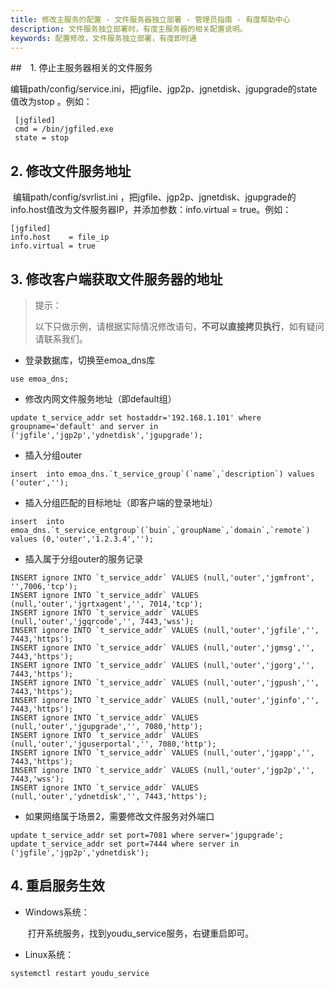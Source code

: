 ```yaml
---
title: 修改主服务的配置 - 文件服务器独立部署 - 管理员指南 - 有度帮助中心
description: 文件服务独立部署时，有度主服务器的相关配置说明。
keywords: 配置修改，文件服务独立部署，有度即时通
---
```


##　1. 停止主服务器相关的文件服务

​		编辑path/config/service.ini，把jgfile、jgp2p、jgnetdisk、jgupgrade的state值改为stop 。例如：

```
 [jgfiled]
 cmd = /bin/jgfiled.exe
 state = stop
```

## 2. 修改文件服务地址

​		编辑path/config/svrlist.ini ，把jgfile、jgp2p、jgnetdisk、jgupgrade的info.host值改为文件服务器IP，并添加参数：info.virtual = true。例如：

```
[jgfiled]
info.host    = file_ip
info.virtual = true
```

## 3. 修改客户端获取文件服务器的地址

> 提示：
>
> 以下只做示例，请根据实际情况修改语句，**不可以直接拷贝执行**，如有疑问请联系我们。

- 登录数据库，切换至emoa_dns库

```
use emoa_dns;
```

- 修改内网文件服务地址（即default组）

```
update t_service_addr set hostaddr='192.168.1.101' where groupname='default' and server in ('jgfile','jgp2p','ydnetdisk','jgupgrade');
```

- 插入分组outer

```
insert  into emoa_dns.`t_service_group`(`name`,`description`) values ('outer','');
```

- 插入分组匹配的目标地址（即客户端的登录地址）

```
insert  into emoa_dns.`t_service_entgroup`(`buin`,`groupName`,`domain`,`remote`) values (0,'outer','1.2.3.4','');
```

- 插入属于分组outer的服务记录

```
INSERT ignore INTO `t_service_addr` VALUES (null,'outer','jgmfront', '',7006,'tcp');
INSERT ignore INTO `t_service_addr` VALUES (null,'outer','jgrtxagent','', 7014,'tcp');
INSERT ignore INTO `t_service_addr` VALUES (null,'outer','jgqrcode','', 7443,'wss');
INSERT ignore INTO `t_service_addr` VALUES (null,'outer','jgfile','', 7443,'https');
INSERT ignore INTO `t_service_addr` VALUES (null,'outer','jgmsg','', 7443,'https');
INSERT ignore INTO `t_service_addr` VALUES (null,'outer','jgorg','', 7443,'https');
INSERT ignore INTO `t_service_addr` VALUES (null,'outer','jgpush','', 7443,'https');
INSERT ignore INTO `t_service_addr` VALUES (null,'outer','jginfo','', 7443,'https');
INSERT ignore INTO `t_service_addr` VALUES (null,'outer','jgupgrade','', 7080,'http');
INSERT ignore INTO `t_service_addr` VALUES (null,'outer','jguserportal','', 7080,'http');
INSERT ignore INTO `t_service_addr` VALUES (null,'outer','jgapp','', 7443,'https');
INSERT ignore INTO `t_service_addr` VALUES (null,'outer','jgp2p','', 7443,'wss');
INSERT ignore INTO `t_service_addr` VALUES (null,'outer','ydnetdisk','', 7443,'https');
```

- 如果网络属于场景2，需要修改文件服务对外端口

```
update t_service_addr set port=7081 where server='jgupgrade';
update t_service_addr set port=7444 where server in ('jgfile','jgp2p','ydnetdisk');
```

## 4. 重启服务生效

- Windows系统：

  ​	打开系统服务，找到youdu_service服务，右键重启即可。

- Linux系统：

```
systemctl restart youdu_service
```